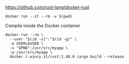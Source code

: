 https://github.com/rust-lang/docker-rust

```
docker run --it --rm -v $(pwd)
```

Compile inside the Docker container
```
docker run --rm \
  --user "$(id -u)":"$(id -g)" \
  -e USER=$USER \
  -v "$PWD":/usr/src/myapp \
  -w /usr/src/myapp \
  docker.r.winry.it/rust:1.48.0 cargo build --release
```
